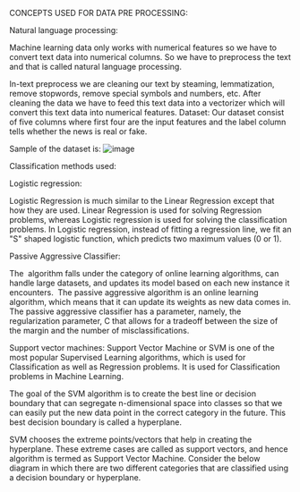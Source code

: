CONCEPTS USED FOR DATA PRE PROCESSING:

Natural language processing:


Machine learning data only works with numerical features so we have to convert text data into numerical columns. So we have to preprocess the text and that is called natural language processing.


In-text preprocess we are cleaning our text by steaming, lemmatization, remove stopwords, remove special symbols and numbers, etc. After cleaning the data we have to feed this text data into a vectorizer which will convert this text data into numerical features.
Dataset:
Our dataset consist of five columns where first four are the input features and the label column tells whether the news is real or fake.

Sample of the dataset is: 
![image](https://user-images.githubusercontent.com/118727786/218250897-cc426647-d8c9-42d1-ae4f-9e481eea5b04.png)

 Classification methods used:
 
 
Logistic regression:

Logistic Regression is much similar to the Linear Regression except that how they are used. Linear Regression is used for solving Regression problems, whereas Logistic regression is used for solving the classification problems.
In Logistic regression, instead of fitting a regression line, we fit an "S" shaped logistic function, which predicts two maximum values (0 or 1).
         
Passive Aggressive Classifier:

The  algorithm falls under the category of online learning algorithms, can handle large datasets, and updates its model based on each new instance it encounters.  The passive aggressive algorithm is an online learning algorithm, which means that it can update its weights as new data comes in. The passive aggressive classifier has a parameter, namely, the regularization parameter, C that allows for a tradeoff between the size of the margin and the number of misclassifications.

Support vector machines:
Support Vector Machine or SVM is one of the most popular Supervised Learning algorithms, which is used for Classification as well as Regression problems. It is used for Classification problems in Machine Learning.

The goal of the SVM algorithm is to create the best line or decision boundary that can segregate n-dimensional space into classes so that we can easily put the new data point in the correct category in the future. This best decision boundary is called a hyperplane.

SVM chooses the extreme points/vectors that help in creating the hyperplane. These extreme cases are called as support vectors, and hence algorithm is termed as Support Vector Machine. Consider the below diagram in which there are two different categories that are classified using a decision boundary or hyperplane.
